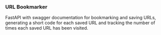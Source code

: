 ### URL Bookmarker

FastAPI with swagger documentation for bookmarking and saving URLs, generating a short code for each saved URL and tracking the number of times each saved URL has been visited.
